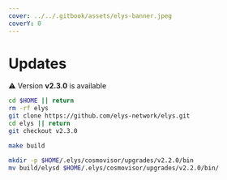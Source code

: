 ```yaml
---
cover: ../../.gitbook/assets/elys-banner.jpeg
coverY: 0
---
```


# Updates

⚠️ Version **v2.3.0** is available

```bash
cd $HOME || return
rm -rf elys
git clone https://github.com/elys-network/elys.git
cd elys || return
git checkout v2.3.0

make build

mkdir -p $HOME/.elys/cosmovisor/upgrades/v2.2.0/bin
mv build/elysd $HOME/.elys/cosmovisor/upgrades/v2.2.0/bin/
```
